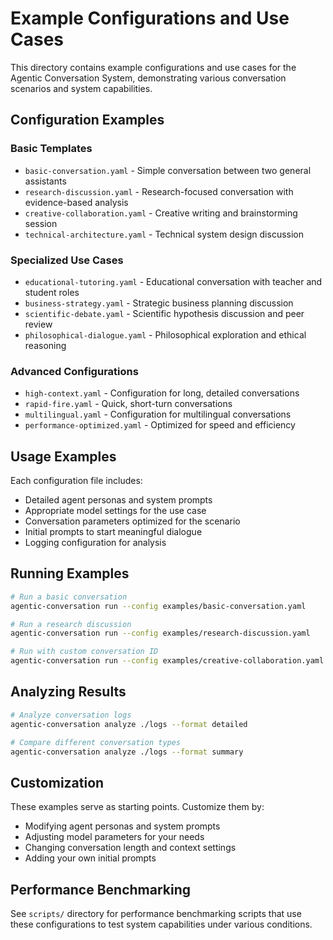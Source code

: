 # Example Configurations and Use Cases

This directory contains example configurations and use cases for the Agentic Conversation System, demonstrating various conversation scenarios and system capabilities.

## Configuration Examples

### Basic Templates
- `basic-conversation.yaml` - Simple conversation between two general assistants
- `research-discussion.yaml` - Research-focused conversation with evidence-based analysis
- `creative-collaboration.yaml` - Creative writing and brainstorming session
- `technical-architecture.yaml` - Technical system design discussion

### Specialized Use Cases
- `educational-tutoring.yaml` - Educational conversation with teacher and student roles
- `business-strategy.yaml` - Strategic business planning discussion
- `scientific-debate.yaml` - Scientific hypothesis discussion and peer review
- `philosophical-dialogue.yaml` - Philosophical exploration and ethical reasoning

### Advanced Configurations
- `high-context.yaml` - Configuration for long, detailed conversations
- `rapid-fire.yaml` - Quick, short-turn conversations
- `multilingual.yaml` - Configuration for multilingual conversations
- `performance-optimized.yaml` - Optimized for speed and efficiency

## Usage Examples

Each configuration file includes:
- Detailed agent personas and system prompts
- Appropriate model settings for the use case
- Conversation parameters optimized for the scenario
- Initial prompts to start meaningful dialogue
- Logging configuration for analysis

## Running Examples

```bash
# Run a basic conversation
agentic-conversation run --config examples/basic-conversation.yaml

# Run a research discussion
agentic-conversation run --config examples/research-discussion.yaml

# Run with custom conversation ID
agentic-conversation run --config examples/creative-collaboration.yaml --conversation-id "creative-session-1"
```

## Analyzing Results

```bash
# Analyze conversation logs
agentic-conversation analyze ./logs --format detailed

# Compare different conversation types
agentic-conversation analyze ./logs --format summary
```

## Customization

These examples serve as starting points. Customize them by:
- Modifying agent personas and system prompts
- Adjusting model parameters for your needs
- Changing conversation length and context settings
- Adding your own initial prompts

## Performance Benchmarking

See `scripts/` directory for performance benchmarking scripts that use these configurations to test system capabilities under various conditions.